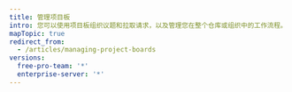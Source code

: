 ```yaml
---
title: 管理项目板
intro: 您可以使用项目板组织议题和拉取请求，以及管理您在整个仓库或组织中的工作流程。
mapTopic: true
redirect_from:
  - /articles/managing-project-boards
versions:
  free-pro-team: '*'
  enterprise-server: '*'
---
```


